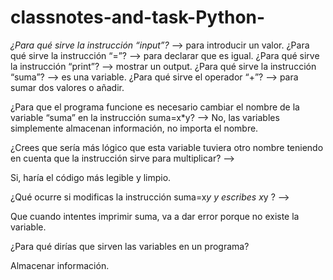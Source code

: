 # classnotes-and-task-Python-

*¿Para qué sirve la instrucción “input”?* --> para introducir un valor.
¿Para qué sirve la instrucción “=”? --> para declarar que es igual.
¿Para qué sirve la instrucción “print”? --> mostrar un output.
¿Para qué sirve la instrucción “suma”? --> es una variable.
¿Para qué sirve el operador “+”? --> para sumar dos valores o añadir.


¿Para que el programa funcione es necesario cambiar el nombre de la variable “suma” en la instrucción suma=x*y? -->
No, las variables simplemente almacenan información, no importa el nombre.



¿Crees que sería más lógico que esta variable tuviera otro nombre teniendo en cuenta que la instrucción sirve para multiplicar? -->

Si, haría el código más legible y limpio.

¿Qué ocurre si modificas la instrucción suma=x*y y escribes x*y ? -->

Que cuando intentes imprimir suma, va a dar error porque no existe la variable.

¿Para qué dirías que sirven las variables en un programa?

Almacenar información.
